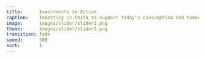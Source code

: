 ```yaml
---
title:      Investments in Action
caption:    Investing in China to support today's consumption and tomorrow's innovation.
image:      images/slider/slider1.png
thumb:      images/slider/slider1.png
transition: fade
speed:      300
sort:       1
---
```


